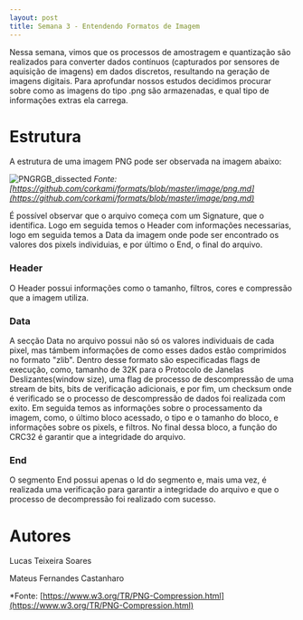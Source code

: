 ```yaml
---
layout: post
title: Semana 3 - Entendendo Formatos de Imagem
---
```


Nessa semana, vimos que os processos de amostragem e quantização são realizados para converter dados contínuos (capturados por sensores de aquisição de imagens) em dados discretos, resultando na geração de imagens digitais. Para aprofundar nossos estudos decidimos procurar sobre como as imagens do tipo .png são armazenadas, e qual tipo de informações extras ela carrega.

# Estrutura

A estrutura de uma imagem PNG pode ser observada na imagem abaixo:

![PNGRGB_dissected](https://github.com/lucastso10/lucastso10.github.io/assets/84486266/e545537e-4bca-40a4-8239-4a850ac0bbdb)
*Fonte: [https://github.com/corkami/formats/blob/master/image/png.md](https://github.com/corkami/formats/blob/master/image/png.md)*

É possível observar que o arquivo começa com um Signature, que o identifica. Logo em seguida temos o Header com informações necessarias, logo em seguida temos a Data da imagem onde pode ser encontrado os valores dos pixels individuias, e por último o End, o final do arquivo.

### Header

O Header possui informações como o tamanho, filtros, cores e compressão que a imagem utiliza.

### Data

A secção Data no arquivo possui não só os valores individuais de cada pixel, mas támbem informações de como esses dados estão comprimidos no formato "zlib". Dentro desse formato são especificadas flags de execução, como, tamanho de 32K para o Protocolo de Janelas Deslizantes(window size), uma flag de processo de descompressão de uma stream de bits, bits de verificação adicionais, e por fim, um checksum onde é verificado se o processo de descompressão de dados foi realizada com exito. Em seguida temos as informações sobre o processamento da imagem, como, o último bloco acessado, o tipo e o tamanho do bloco, e informações sobre os pixels, e filtros. No final dessa bloco, a função do CRC32 é garantir que a integridade do arquivo.

### End

O segmento End possui apenas o Id do segmento e, mais uma vez, é realizada uma verificação para garantir a integridade do arquivo e que o processo de decompressão foi realizado com sucesso.

# Autores
Lucas Teixeira Soares

Mateus Fernandes Castanharo

*Fonte: [https://www.w3.org/TR/PNG-Compression.html](https://www.w3.org/TR/PNG-Compression.html)
